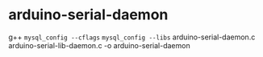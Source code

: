 arduino-serial-daemon
=====================
g++ `mysql_config --cflags` `mysql_config --libs` arduino-serial-daemon.c arduino-serial-lib-daemon.c -o arduino-serial-daemon
